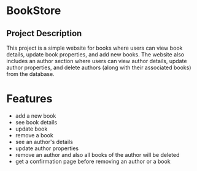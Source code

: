 # BookStore

## Project Description

This project is a simple website for books where users can view book details, update book properties, and add new books. The website also includes an author section where users can view author details, update author properties, and delete authors (along with their associated books) from the database.

# Features
- add a new book
- see book details
- update book
- remove a book
- see an author's details
- update author properties
- remove an author and also all books of the author will be deleted
- get a confirmation page before removing an author or a book
